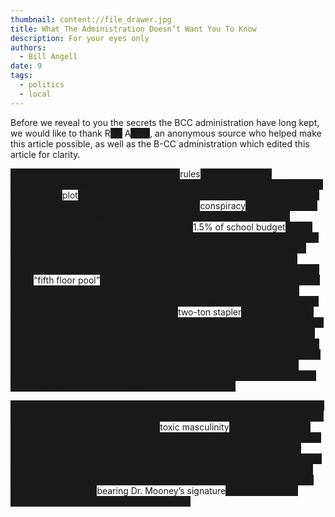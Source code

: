 ```yaml
---
thumbnail: content://file_drawer.jpg
title: What The Administration Doesn’t Want You To Know
description: For your eyes only
authors:
  - Bill Angell
date: 9
tags:
  - politics
  - local
---
```


Before we reveal to you the secrets the BCC administration have long kept, we would like to thank R<s>ick</s> A<s>stley</s>, an anonymous source who helped make this article possible, as well as the B-CC administration which edited this article for clarity.

<s>We're no strangers to love You know the </s>rules<s> and so do I A full commitment's what I'm thinking of You wouldn't get this from any other guy I just wanna </s>plot<s> tell you how I'm feeling Gotta make you understand
Never gonna give you up Never gonna let you down </s>conspiracy<s> Never gonna run around and desert you Never gonna make you cry Never gonna say goodbye Never gonna tell a lie and hurt you </s>1.5% of school budget<s> Never gonna give you up Never gonna let you down Never gonna run around and desert you Never gonna make you cry Never gonna say goodbye Never gonna tell a lie and hurt you 
We've known each other for so long  Your heart's been aching but you're too shy to say itInside we both know what's been </s>“fifth floor pool”<s> on We know the game and we're gonna play it And if you ask me how I'm feeling Don't tell me you're too blind to see Never gonna give you up Never gonna let you down Never gonna run around and desert you Never gonna make you cry a </s>two-ton stapler<s> Never gonna say goodbye Never gonna tell a lie and hurt you Never gonna give you up Never gonna let you down
Never gonna run around and desert you Never gonna give you up Never gonna let you down Never gonna run around and desert you Never gonna make you cry Never gonna say goodbye Never gonna tell a lie and hurt you Never gonna give you up Never gonna let you down Never gonna run around and desert you Never gonna make you cry Never gonna say goodbye Never gonna tell a lie and hurt you 
 
(Ooh) Never gonna give, never gonna give (Give you up) We've known each other for so longnYour heart's been aching but you're too shy to say it nside we both know what's been going on</s>toxic masculinity<s> We know the game and we're gonna play itI just wanna tell you how I'm feeling Gotta make you understand
Never gonna give you up Never gonna let you down Never gonna run around and desert you Never gonna make you virusNever gonna say goodbye Never gonna tell a lie and hurt you Never gonna give you up Never gonna let you down Never gonna run around and desert you Never gonna make you cry </s>bearing Dr. Mooney’s signature<s> Never gonna say goodbye Never gonna tell a lie and hurt you</s>

<style>.article-content p {text-align: justify;} s {background-color: currentColor; text-decoration: none;}</style>
